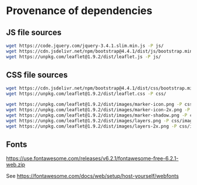 # Provenance of dependencies

## JS file sources

```bash
wget https://code.jquery.com/jquery-3.4.1.slim.min.js -P js/
wget https://cdn.jsdelivr.net/npm/bootstrap@4.4.1/dist/js/bootstrap.min.js -P js/
wget https://unpkg.com/leaflet@1.9.2/dist/leaflet.js -P js/
```

## CSS file sources

```bash
wget https://cdn.jsdelivr.net/npm/bootstrap@4.4.1/dist/css/bootstrap.min.css -P css/
wget https://unpkg.com/leaflet@1.9.2/dist/leaflet.css -P css/

wget https://unpkg.com/leaflet@1.9.2/dist/images/marker-icon.png -P css/images
wget https://unpkg.com/leaflet@1.9.2/dist/images/marker-icon-2x.png -P css/images
wget https://unpkg.com/leaflet@1.9.2/dist/images/marker-shadow.png -P css/images
wget https://unpkg.com/leaflet@1.9.2/dist/images/layers.png -P css/images
wget https://unpkg.com/leaflet@1.9.2/dist/images/layers-2x.png -P css/images
```

## Fonts

<https://use.fontawesome.com/releases/v6.2.1/fontawesome-free-6.2.1-web.zip>

See <https://fontawesome.com/docs/web/setup/host-yourself/webfonts>
